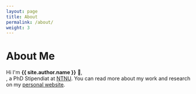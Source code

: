 ```yaml
---
layout: page
title: About
permalink: /about/
weight: 3
---
```


# **About Me**

Hi I'm **{{ site.author.name }}** :wave:,<br>, a PhD Stipendiat at [NTNU](https://www.ntnu.edu/). You can read more about my work and research on my [personal website](https://folk.ntnu.no/susanany/).
